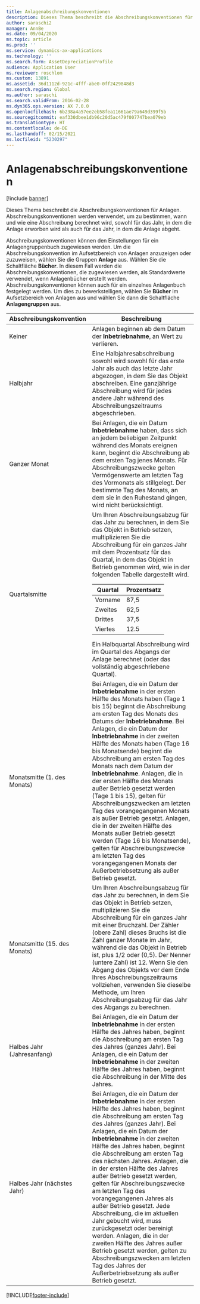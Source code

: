 ```yaml
---
title: Anlagenabschreibungskonventionen
description: Dieses Thema beschreibt die Abschreibungskonventionen für Anlagen.
author: saraschi2
manager: AnnBe
ms.date: 09/04/2020
ms.topic: article
ms.prod: ''
ms.service: dynamics-ax-applications
ms.technology: ''
ms.search.form: AssetDepreciationProfile
audience: Application User
ms.reviewer: roschlom
ms.custom: 13891
ms.assetid: 36d1112d-921c-4fff-abe0-0ff2429848d3
ms.search.region: Global
ms.author: saraschi
ms.search.validFrom: 2016-02-28
ms.dyn365.ops.version: AX 7.0.0
ms.openlocfilehash: 6b238a4a57ee2eb58fea11661ae79a649d399f5b
ms.sourcegitcommit: eaf330dbee1db96c20d5ac479f007747bea079eb
ms.translationtype: HT
ms.contentlocale: de-DE
ms.lasthandoff: 02/15/2021
ms.locfileid: "5230297"
---
```

# <a name="fixed-asset-depreciation-conventions"></a>Anlagenabschreibungskonventionen

[!include [banner](../includes/banner.md)]

Dieses Thema beschreibt die Abschreibungskonventionen für Anlagen. Abschreibungskonventionen werden verwendet, um zu bestimmen, wann und wie eine Abschreibung berechnet wird, sowohl für das Jahr, in dem die Anlage erworben wird als auch für das Jahr, in dem die Anlage abgeht.

Abschreibungskonventionen können den Einstellungen für ein Anlagengruppenbuch zugewiesen werden. Um die Abschreibungskonvention im Aufsetzbereich von Anlagen anzuzeigen oder zuzuweisen, wählen Sie die Gruppen **Anlage** aus. Wählen Sie die Schaltfläche **Bücher**. In diesem Fall werden die Abschreibungskonventionen, die zugewiesen werden, als Standardwerte verwendet, wenn Anlagenbücher erstellt werden. Abschreibungskonventionen können auch für ein einzelnes Anlagenbuch festgelegt werden. Um dies zu bewerkstelligen, wählen Sie **Bücher** im Aufsetzbereich von Anlagen aus und wählen Sie dann die Schaltfläche **Anlagengruppen** aus.

| Abschreibungskonvention   | Beschreibung |
|---------------------------|-------------|
| Keiner                      | Anlagen beginnen ab dem Datum der <strong>Inbetriebnahme</strong>, an Wert zu verlieren. |
| Halbjahr                 | Eine Halbjahresabschreibung sowohl wird sowohl für das erste Jahr als auch das letzte Jahr abgezogen, in dem Sie das Objekt abschreiben. Eine ganzjährige Abschreibung wird für jedes andere Jahr während des Abschreibungszeitraums abgeschrieben. |
| Ganzer Monat                | Bei Anlagen, die ein Datum <strong>Inbetriebnahme</strong> haben, dass sich an jedem beliebigen Zeitpunkt während des Monats ereignen kann, beginnt die Abschreibung ab dem ersten Tag jenes Monats. Für Abschreibungszwecke gelten Vermögenswerte am letzten Tag des Vormonats als stillgelegt. Der bestimmte Tag des Monats, an dem sie in den Ruhestand gingen, wird nicht berücksichtigt. |
| Quartalsmitte               | Um Ihren Abschreibungsabzug für das Jahr zu berechnen, in dem Sie das Objekt in Betrieb setzen, multiplizieren Sie die Abschreibung für ein ganzes Jahr mit dem Prozentsatz für das Quartal, in dem das Objekt in Betrieb genommen wird, wie in der folgenden Tabelle dargestellt wird.<table><thead><tr><th>Quartal</th><th>Prozentsatz</th></tr></thead><tbody><tr><td>Vorname</td><td>87,5</td></tr><tr><td>Zweites</td><td>62,5</td></tr><tr><td>Drittes</td><td>37,5</td></tr><tr><td>Viertes</td><td>12.5</td></tr></tbody></table>Ein Halbquartal Abschreibung wird im Quartal des Abgangs der Anlage berechnet (oder das vollständig abgeschriebene Quartal). |
| Monatsmitte (1. des Monats)  | Bei Anlagen, die ein Datum der <strong>Inbetriebnahme</strong> in der ersten Hälfte des Monats haben (Tage 1 bis 15) beginnt die Abschreibung am ersten Tag des Monats des Datums der <strong>Inbetriebnahme</strong>. Bei Anlagen, die ein Datum der <strong>Inbetriebnahme</strong> in der zweiten Hälfte des Monats haben (Tage 16 bis Monatsende) beginnt die Abschreibung am ersten Tag des Monats nach dem Datum der <strong>Inbetriebnahme</strong>. Anlagen, die in der ersten Hälfte des Monats außer Betrieb gesetzt werden (Tage 1 bis 15), gelten für Abschreibungszwecken am letzten Tag des vorangegangenen Monats als außer Betrieb gesetzt. Anlagen, die in der zweiten Hälfte des Monats außer Betrieb gesetzt werden (Tage 16 bis Monatsende), gelten für Abschreibungszwecke am letzten Tag des vorangegangenen Monats der Außerbetriebsetzung als außer Betrieb gesetzt. |
| Monatsmitte (15. des Monats) | Um Ihren Abschreibungsabzug für das Jahr zu berechnen, in dem Sie das Objekt in Betrieb setzen, multiplizieren Sie die Abschreibung für ein ganzes Jahr mit einer Bruchzahl. Der Zähler (obere Zahl) dieses Bruchs ist die Zahl ganzer Monate im Jahr, während die das Objekt in Betrieb ist, plus 1/2 oder (0,5). Der Nenner (untere Zahl) ist 12. Wenn Sie den Abgang des Objekts vor dem Ende Ihres Abschreibungszeitraums vollziehen, verwenden Sie dieselbe Methode, um Ihren Abschreibungsabzug für das Jahr des Abgangs zu berechnen. |
| Halbes Jahr (Jahresanfang) | Bei Anlagen, die ein Datum der <strong>Inbetriebnahme</strong> in der ersten Hälfte des Jahres haben, beginnt die Abschreibung am ersten Tag des Jahres (ganzes Jahr). Bei Anlagen, die ein Datum der <strong>Inbetriebnahme</strong> in der zweiten Hälfte des Jahres haben, beginnt die Abschreibung in der Mitte des Jahres. |
| Halbes Jahr (nächstes Jahr)     | Bei Anlagen, die ein Datum der <strong>Inbetriebnahme</strong> in der ersten Hälfte des Jahres haben, beginnt die Abschreibung am ersten Tag des Jahres (ganzes Jahr). Bei Anlagen, die ein Datum der <strong>Inbetriebnahme</strong> in der zweiten Hälfte des Jahres haben, beginnt die Abschreibung am ersten Tag des nächsten Jahres. Anlagen, die in der ersten Hälfte des Jahres außer Betrieb gesetzt werden, gelten für Abschreibungszwecke am letzten Tag des vorangegangenen Jahres als außer Betrieb gesetzt. Jede Abschreibung, die im aktuellen Jahr gebucht wird, muss zurückgesetzt oder bereinigt werden. Anlagen, die in der zweiten Hälfte des Jahres außer Betrieb gesetzt werden, gelten zu Abschreibungszwecken am letzten Tag des Jahres der Außerbetriebsetzung als außer Betrieb gesetzt. |


[!INCLUDE[footer-include](../../includes/footer-banner.md)]